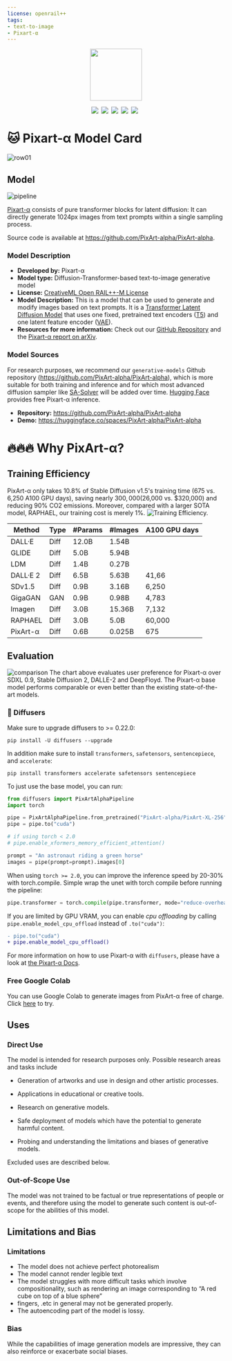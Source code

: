```yaml
---
license: openrail++
tags:
- text-to-image
- Pixart-α
---
```


<p align="center">
  <img src="asset/logo.png"  height=120>
</p>

<div style="display:flex;justify-content: center">
  <a href="https://huggingface.co/spaces/PixArt-alpha/PixArt-alpha"><img src="https://img.shields.io/static/v1?label=Demo&message=Huggingface&color=yellow"></a> &ensp;
  <a href="https://pixart-alpha.github.io/"><img src="https://img.shields.io/static/v1?label=Project%20Page&message=Github&color=blue&logo=github-pages"></a> &ensp;
  <a href="https://arxiv.org/abs/2310.00426"><img src="https://img.shields.io/static/v1?label=Paper&message=Arxiv&color=red&logo=arxiv"></a> &ensp;
  <a href="https://colab.research.google.com/drive/1jZ5UZXk7tcpTfVwnX33dDuefNMcnW9ME?usp=sharing"><img src="https://img.shields.io/static/v1?label=Free%20Trial&message=Google%20Colab&logo=google&color=orange"></a> &ensp;
  <a href="https://github.com/orgs/PixArt-alpha/discussions"><img src="https://img.shields.io/static/v1?label=Discussion&message=Github&color=green&logo=github"></a> &ensp;
</div>

# 🐱 Pixart-α Model Card
![row01](asset/images/teaser.png)

## Model
![pipeline](asset/images/model.png)

[Pixart-α](https://arxiv.org/abs/2310.00426) consists of pure transformer blocks for latent diffusion: 
It can directly generate 1024px images from text prompts within a single sampling process.

Source code is available at https://github.com/PixArt-alpha/PixArt-alpha.

### Model Description

- **Developed by:** Pixart-α
- **Model type:** Diffusion-Transformer-based text-to-image generative model
- **License:** [CreativeML Open RAIL++-M License](https://huggingface.co/stabilityai/stable-diffusion-xl-base-1.0/blob/main/LICENSE.md)
- **Model Description:** This is a model that can be used to generate and modify images based on text prompts. 
It is a [Transformer Latent Diffusion Model](https://arxiv.org/abs/2310.00426) that uses one fixed, pretrained text encoders ([T5](
https://huggingface.co/DeepFloyd/t5-v1_1-xxl))
and one latent feature encoder ([VAE](https://arxiv.org/abs/2112.10752)).
- **Resources for more information:** Check out our [GitHub Repository](https://github.com/PixArt-alpha/PixArt-alpha) and the [Pixart-α report on arXiv](https://arxiv.org/abs/2310.00426).

### Model Sources

For research purposes, we recommend our `generative-models` Github repository (https://github.com/PixArt-alpha/PixArt-alpha), 
which is more suitable for both training and inference and for which most advanced diffusion sampler like [SA-Solver](https://arxiv.org/abs/2309.05019) will be added over time.
[Hugging Face](https://huggingface.co/spaces/PixArt-alpha/PixArt-alpha) provides free Pixart-α inference.
- **Repository:** https://github.com/PixArt-alpha/PixArt-alpha
- **Demo:** https://huggingface.co/spaces/PixArt-alpha/PixArt-alpha

# 🔥🔥🔥 Why PixArt-α? 
## Training Efficiency
PixArt-α only takes 10.8% of Stable Diffusion v1.5's training time (675 vs. 6,250 A100 GPU days), saving nearly $300,000 ($26,000 vs. $320,000) and reducing 90% CO2 emissions. Moreover, compared with a larger SOTA model, RAPHAEL, our training cost is merely 1%.
![Training Efficiency.](asset/images/efficiency.svg)

| Method    | Type | #Params | #Images | A100 GPU days |
|-----------|------|---------|---------|---------------|
| DALL·E    | Diff | 12.0B   | 1.54B   |               |
| GLIDE     | Diff | 5.0B    | 5.94B   |               |
| LDM       | Diff | 1.4B    | 0.27B   |               |
| DALL·E 2  | Diff | 6.5B    | 5.63B   | 41,66         |
| SDv1.5    | Diff | 0.9B    | 3.16B   | 6,250         |
| GigaGAN   | GAN  | 0.9B    | 0.98B   | 4,783         |
| Imagen    | Diff | 3.0B    | 15.36B  | 7,132         |
| RAPHAEL   | Diff | 3.0B    | 5.0B    | 60,000        |
| PixArt-α  | Diff | 0.6B    | 0.025B  | 675           |


## Evaluation
![comparison](asset/images/user-study.png)
The chart above evaluates user preference for Pixart-α over SDXL 0.9, Stable Diffusion 2, DALLE-2 and DeepFloyd. 
The Pixart-α base model performs comparable or even better than the existing state-of-the-art models.



### 🧨 Diffusers 

Make sure to upgrade diffusers to >= 0.22.0:
```
pip install -U diffusers --upgrade
```

In addition make sure to install `transformers`, `safetensors`, `sentencepiece`, and `accelerate`:
```
pip install transformers accelerate safetensors sentencepiece
```

To just use the base model, you can run:


```py
from diffusers import PixArtAlphaPipeline
import torch

pipe = PixArtAlphaPipeline.from_pretrained("PixArt-alpha/PixArt-XL-256", torch_dtype=torch.float16)
pipe = pipe.to("cuda")

# if using torch < 2.0
# pipe.enable_xformers_memory_efficient_attention()

prompt = "An astronaut riding a green horse"
images = pipe(prompt=prompt).images[0]
```

When using `torch >= 2.0`, you can improve the inference speed by 20-30% with torch.compile. Simple wrap the unet with torch compile before running the pipeline:
```py
pipe.transformer = torch.compile(pipe.transformer, mode="reduce-overhead", fullgraph=True)
```

If you are limited by GPU VRAM, you can enable *cpu offloading* by calling `pipe.enable_model_cpu_offload`
instead of `.to("cuda")`:

```diff
- pipe.to("cuda")
+ pipe.enable_model_cpu_offload()
```

For more information on how to use Pixart-α with `diffusers`, please have a look at [the Pixart-α Docs](https://huggingface.co/docs/diffusers/main/en/api/pipelines/pixart).

### Free Google Colab
You can use Google Colab to generate images from PixArt-α free of charge. Click [here](https://colab.research.google.com/drive/1jZ5UZXk7tcpTfVwnX33dDuefNMcnW9ME?usp=sharing) to try.

## Uses

### Direct Use

The model is intended for research purposes only. Possible research areas and tasks include

- Generation of artworks and use in design and other artistic processes.
- Applications in educational or creative tools.
- Research on generative models.
- Safe deployment of models which have the potential to generate harmful content.

- Probing and understanding the limitations and biases of generative models.

Excluded uses are described below.

### Out-of-Scope Use

The model was not trained to be factual or true representations of people or events, and therefore using the model to generate such content is out-of-scope for the abilities of this model.

## Limitations and Bias

### Limitations


- The model does not achieve perfect photorealism
- The model cannot render legible text
- The model struggles with more difficult tasks which involve compositionality, such as rendering an image corresponding to “A red cube on top of a blue sphere”
- fingers, .etc in general may not be generated properly.
- The autoencoding part of the model is lossy.

### Bias
While the capabilities of image generation models are impressive, they can also reinforce or exacerbate social biases.
